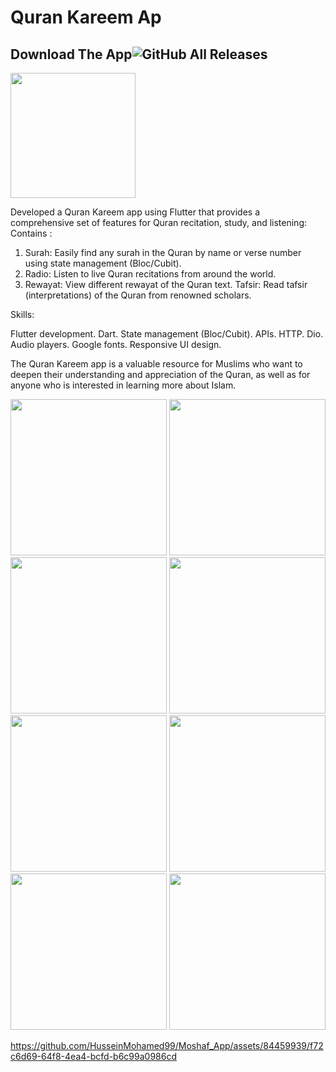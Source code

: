 # Quran Kareem Ap

## Download The App![GitHub All Releases](https://img.shields.io/github/downloads/HusseinMohamed99/Moshaf_App/total?color=green)
<a href="https://github.com/HusseinMohamed99/Moshaf_App/releases/download/v1.0.0/QURAN.KAREEM.apk"><img src="https://playerzon.com/asset/download.png" width="200">
</img></a>

Developed a Quran Kareem app using Flutter that provides a comprehensive set of features for Quran recitation, study, and listening:
Contains :
1. Surah: Easily find any surah in the Quran by name or verse number using state management (Bloc/Cubit).
2. Radio: Listen to live Quran recitations from around the world.
3. Rewayat: View different rewayat of the Quran text.
Tafsir: Read tafsir (interpretations) of the Quran from renowned scholars.

Skills:

Flutter development.
Dart.
State management (Bloc/Cubit).
APIs.
HTTP.
Dio.
Audio players.
Google fonts.
Responsive UI design.

The Quran Kareem app is a valuable resource for Muslims who want to deepen their understanding and appreciation of the Quran, as well as for anyone who is interested in learning more about Islam.

<p>

  <img src="https://github.com/HusseinMohamed99/Moshaf_App/assets/84459939/64a007cd-df2e-4dae-97ce-df4e416886c3" width="250" />
    <img src="https://github.com/HusseinMohamed99/Moshaf_App/assets/84459939/769c7f72-b776-4d5d-8ac7-e1b39f386d92" width="250" />
    <img src="https://github.com/HusseinMohamed99/Moshaf_App/assets/84459939/0594577d-622b-49d7-9bc1-b1ee89f53479" width="250" />
    <img src="https://github.com/HusseinMohamed99/Moshaf_App/assets/84459939/36580c90-f971-4c7d-994b-fb20cbbca125" width="250" />
        <img src="https://github.com/HusseinMohamed99/Moshaf_App/assets/84459939/68234f80-f950-4f68-a07b-e679fc367949" width="250" />
            <img src="https://github.com/HusseinMohamed99/Moshaf_App/assets/84459939/de4198a2-401d-4aa8-9c6f-9ef9f2ccfc92" width="250" />
                <img src="https://github.com/HusseinMohamed99/Moshaf_App/assets/84459939/fa96b51c-68fa-4d4d-8d4e-55868dacd31d" width="250" />
                    <img src="https://github.com/HusseinMohamed99/Moshaf_App/assets/84459939/5350a10e-ecae-426f-aeb5-6874e50d3a16" width="250" />

  </p>


https://github.com/HusseinMohamed99/Moshaf_App/assets/84459939/f72c6d69-64f8-4ea4-bcfd-b6c99a0986cd


  
  
